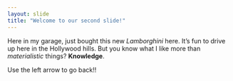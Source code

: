 ```yaml
---
layout: slide
title: "Welcome to our second slide!"
---
```

Here in my garage, just bought this new _Lamborghini_ here. It’s fun to drive up here in the Hollywood hills. But you know what I like more than _materialistic_ things? **Knowledge**.

Use the left arrow to go back!!
